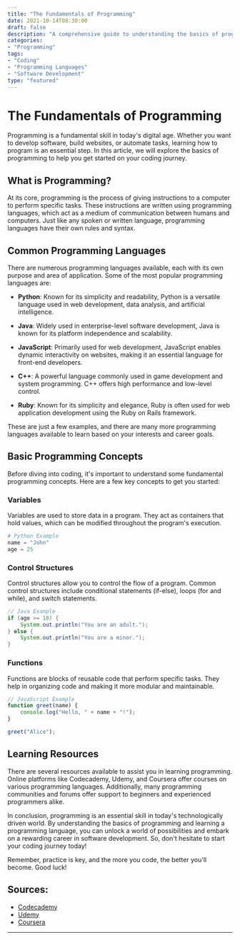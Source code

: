 ```yaml
---
title: "The Fundamentals of Programming"
date: 2021-10-14T08:30:00
draft: false
description: "A comprehensive guide to understanding the basics of programming"
categories:
- "Programming"
tags:
- "Coding"
- "Programming Languages"
- "Software Development"
type: "featured"
---
```


# The Fundamentals of Programming

Programming is a fundamental skill in today's digital age. Whether you want to develop software, build websites, or automate tasks, learning how to program is an essential step. In this article, we will explore the basics of programming to help you get started on your coding journey.

## What is Programming?

At its core, programming is the process of giving instructions to a computer to perform specific tasks. These instructions are written using programming languages, which act as a medium of communication between humans and computers. Just like any spoken or written language, programming languages have their own rules and syntax.

## Common Programming Languages

There are numerous programming languages available, each with its own purpose and area of application. Some of the most popular programming languages are:

- **Python**: Known for its simplicity and readability, Python is a versatile language used in web development, data analysis, and artificial intelligence.

- **Java**: Widely used in enterprise-level software development, Java is known for its platform independence and scalability.

- **JavaScript**: Primarily used for web development, JavaScript enables dynamic interactivity on websites, making it an essential language for front-end developers.

- **C++**: A powerful language commonly used in game development and system programming. C++ offers high performance and low-level control.

- **Ruby**: Known for its simplicity and elegance, Ruby is often used for web application development using the Ruby on Rails framework.

These are just a few examples, and there are many more programming languages available to learn based on your interests and career goals.

## Basic Programming Concepts

Before diving into coding, it's important to understand some fundamental programming concepts. Here are a few key concepts to get you started:

### Variables

Variables are used to store data in a program. They act as containers that hold values, which can be modified throughout the program's execution.

```python
# Python Example
name = "John"
age = 25
```

### Control Structures

Control structures allow you to control the flow of a program. Common control structures include conditional statements (if-else), loops (for and while), and switch statements.

```java
// Java Example
if (age >= 18) {
    System.out.println("You are an adult.");
} else {
    System.out.println("You are a minor.");
}
```

### Functions

Functions are blocks of reusable code that perform specific tasks. They help in organizing code and making it more modular and maintainable.

```javascript
// JavaScript Example
function greet(name) {
    console.log("Hello, " + name + "!");
}

greet("Alice");
```

## Learning Resources

There are several resources available to assist you in learning programming. Online platforms like Codecademy, Udemy, and Coursera offer courses on various programming languages. Additionally, many programming communities and forums offer support to beginners and experienced programmers alike.

In conclusion, programming is an essential skill in today's technologically driven world. By understanding the basics of programming and learning a programming language, you can unlock a world of possibilities and embark on a rewarding career in software development. So, don't hesitate to start your coding journey today!

Remember, practice is key, and the more you code, the better you'll become. Good luck!

## Sources:
- [Codecademy](https://www.codecademy.com/)
- [Udemy](https://www.udemy.com/)
- [Coursera](https://www.coursera.org/)

---
